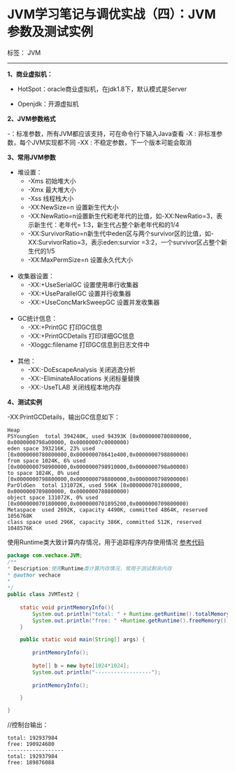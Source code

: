 ﻿# JVM学习笔记与调优实战（四）：JVM参数及测试实例

标签： JVM

---
**1、商业虚拟机：**

 - HotSpot：oracle商业虚拟机，在jdk1.8下，默认模式是Server

 - Openjdk：开源虚拟机
 


**2、JVM参数格式**
  
   -：标准参数，所有JVM都应该支持，可在命令行下输入Java查看
 -X  : 非标准参数，每个JVM实现都不同
-XX : 不稳定参数，下一个版本可能会取消

**3、常用JVM参数**

 - 堆设置：
    - -Xms 初始堆大小
    - -Xmx 最大堆大小
    - -Xss 线程栈大小
    - -XX:NewSize=n  设置新生代大小
    - -XX:NewRatio=n设置新生代和老年代的比值，如-XX:NewRatio=3，表示新生代：老年代= 1:3，新生代占整个新老年代和的1/4
    - -XX:SurvivorRatio=n新生代中eden区与两个survivor区的比值，如-XX:SurvivorRatio=3，表示eden:survior =3:2，一个survivor区占整个新生代的1/5
    - -XX:MaxPermSize=n 设置永久代大小
<br></br>
 - 收集器设置：
    - -XX:+UseSerialGC  设置使用串行收集器
    - -XX:+UseParallelGC  设置并行收集器
    - -XX:+UseConcMarkSweepGC  设置并发收集器
<br></br>
 - GC统计信息：
    - -XX:+PrintGC 打印GC信息
    - -XX:+PrintGCDetails  打印详细GC信息
    - -Xloggc:filename 打印GC信息到日志文件中
<br></br>
 - 其他：
    - -XX:-DoEscapeAnalysis  关闭逃逸分析
    - -XX:-EliminateAllocations 关闭标量替换
    - -XX:-UseTLAB 关闭线程本地内存

**4、测试实例**

-XX:PrintGCDetails，输出GC信息如下：
```
Heap
PSYoungGen  total 394240K, used 94393K [0x0000000780800000, 0x0000000798a00000, 0x00000007c0000000)
eden space 393216K, 23% used [0x0000000780800000,0x000000078641e400,0x0000000798800000)
from space 1024K, 6% used [0x0000000798900000,0x0000000798910000,0x0000000798a00000)
to space 1024K, 0% used [0x0000000798800000,0x0000000798800000,0x0000000798900000)
ParOldGen  total 131072K, used 596K [0x0000000701800000, 0x0000000709800000, 0x0000000780800000)
object space 131072K, 0% used [0x0000000701800000,0x0000000701895200,0x0000000709800000)
Metaspace  used 2692K, capacity 4490K, committed 4864K, reserved 1056768K
class space used 296K, capacity 386K, committed 512K, reserved 1048576K
```


使用Runtime类大致计算内存情况，用于追踪程序内存使用情况
[参考代码](https://github.com/Angelswen/JVM-LearningAndOptimize/blob/master/src/com/vechace/JVM/JVMTest2.java)

```Java
package com.vechace.JVM;
/**
* Description:使用Runtime类计算内存情况，常用于测试剩余内存
* @author vechace
*    
*/
public class JVMTest2 {
    
    static void printMemoryInfo(){
        System.out.println("total: " + Runtime.getRuntime().totalMemory());
        System.out.println("free: " +Runtime.getRuntime().freeMemory());
    }

    public static void main(String[] args) {
        
        printMemoryInfo();
        
        byte[] b = new byte[1024*1024];
        System.out.println("------------------");
        
        printMemoryInfo();

    }

}
```

//控制台输出：
```
total: 192937984
free: 190924680
------------------
total: 192937984
free: 189876088
```



